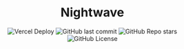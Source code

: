 <div align="center">
<h1>Nightwave</h1>
<img src="https://deploy-badge.vercel.app/vercel/nightwave" alt="Vercel Deploy"></img>
<img alt="GitHub last commit" src="https://img.shields.io/github/last-commit/Thive-N/Nightwave">
<img alt="GitHub Repo stars" src="https://img.shields.io/github/stars/Thive-N/Nightwave?style=flat">
</div>

<div align="center">
<img alt="GitHub License" src="https://img.shields.io/github/license/Thive-N/nightwave">
</div>
